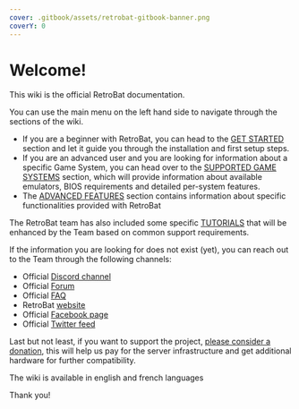 ```yaml
---
cover: .gitbook/assets/retrobat-gitbook-banner.png
coverY: 0
---
```


# Welcome!

This wiki is the official RetroBat documentation.



You can use the main menu on the left hand side to navigate through the sections of the wiki.&#x20;

* If you are a beginner with RetroBat, you can head to the [GET STARTED](get-started/prerequisites.md) section and let it guide you through the installation and first setup steps.
* If you are an advanced user and you are looking for information about a specific Game System, you can head over to the [SUPPORTED GAME SYSTEMS](supported-game-systems/) section, which will provide information about available emulators, BIOS requirements and detailed per-system features.
* The [ADVANCED FEATURES](broken-reference) section contains information about specific functionalities provided with RetroBat



The RetroBat team has also included some specific [TUTORIALS](broken-reference) that will be enhanced by the Team based on common support requirements.



If the information you are looking for does not exist (yet), you can reach out to the Team through the following channels:

* Official [Discord channel](https://discord.com/invite/k8mg99cY6F)
* Official [Forum](https://retrobat.forumgaming.fr/)
* Official [FAQ](https://retrobat.forumgaming.fr/t135-faq-retrobat-wip)
* RetroBat [website](https://www.retrobat.org)
* Official [Facebook page](https://www.facebook.com/groups/531886007636890)
* Official [Twitter feed](https://twitter.com/retrobat\_off)



Last but not least, if you want to support the project, [please consider a donation](https://www.paypal.com/paypalme/AdrienChalard), this will help us pay for the server infrastructure and get additional hardware for further compatibility.&#x20;



The wiki is available in english and french languages



Thank you!







